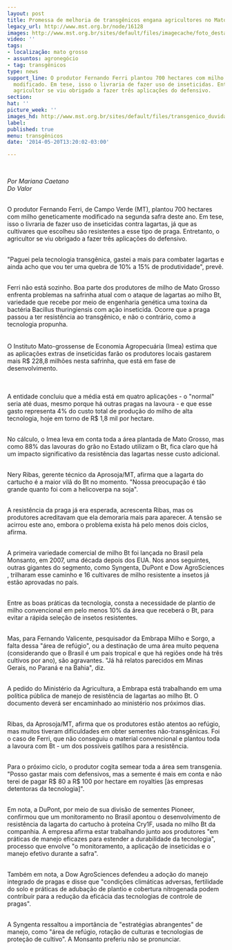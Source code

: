 ```yaml
---
layout: post
title: Promessa de melhoria de transgênicos engana agricultores no Mato Grosso
legacy_url: http://www.mst.org.br/node/16128
images: http://www.mst.org.br/sites/default/files/imagecache/foto_destaque/transgenico_duvida!!.jpg
video: ''
tags:
- localização: mato grosso
- assuntos: agronegócio
- tag: transgênicos
type: news
support_line: O produtor Fernando Ferri plantou 700 hectares com milho geneticamente
  modificado. Em tese, isso o livraria de fazer uso de inseticidas. Entretanto, o
  agricultor se viu obrigado a fazer três aplicações do defensivo.
section: 
hat: ''
picture_week: ''
images_hd: http://www.mst.org.br/sites/default/files/transgenico_duvida!!.jpg
label: 
published: true
menu: transgênicos
date: '2014-05-20T13:20:02-03:00'

---
```

<p>&nbsp;</p><p><span style="font-style: italic;">Por Mariana Caetano</span><br style="font-style: italic;"><span style="font-style: italic;">Do Valor<br><br type="_moz"></span></p><p>O produtor Fernando Ferri, de Campo Verde (MT), plantou 700 hectares com milho geneticamente modificado na segunda safra deste ano. Em tese, isso o livraria de fazer uso de inseticidas contra lagartas, já que as cultivares que escolheu são resistentes a esse tipo de praga. Entretanto, o agricultor se viu obrigado a fazer três aplicações do defensivo.</p><p><br>"Paguei pela tecnologia transgênica, gastei a mais para combater lagartas e ainda acho que vou ter uma quebra de 10% a 15% de produtividade", prevê.</p><div><br>Ferri não está sozinho. Boa parte dos produtores de milho de Mato Grosso enfrenta problemas na safrinha atual com o ataque de lagartas ao milho Bt, variedade que recebe por meio de engenharia genética uma toxina da bactéria Bacillus thuringiensis com ação inseticida. Ocorre que a praga passou a ter resistência ao transgênico, e não o contrário, como a tecnologia propunha.</div><div>&nbsp;</div><div><br>O Instituto Mato-grossense de Economia Agropecuária (Imea) estima que as aplicações extras de inseticidas farão os produtores locais gastarem mais R$ 228,8 milhões nesta safrinha, que está em fase de desenvolvimento.</div><p><br><br>A entidade concluiu que a média está em quatro aplicações - o "normal" seria até duas, mesmo porque há outras pragas na lavoura - e que esse gasto representa 4% do custo total de produção do milho de alta tecnologia, hoje em torno de R$ 1,8 mil por hectare.</p><p><br>No cálculo, o Imea leva em conta toda a área plantada de Mato Grosso, mas como 88% das lavouras do grão no Estado utilizam o Bt, fica claro que há um impacto significativo da resistência das lagartas nesse custo adicional.</p><p><br>Nery Ribas, gerente técnico da Aprosoja/MT, afirma que a lagarta do cartucho é a maior vilã do Bt no momento. "Nossa preocupação é tão grande quanto foi com a helicoverpa na soja".</p><p><br>A resistência da praga já era esperada, acrescenta Ribas, mas os produtores acreditavam que ela demoraria mais para aparecer. A tensão se acirrou este ano, embora o problema exista há pelo menos dois ciclos, afirma.</p><p><br>A primeira variedade comercial de milho Bt foi lançada no Brasil pela Monsanto, em 2007, uma década depois dos EUA. Nos anos seguintes, outras gigantes do segmento, como Syngenta, DuPont e Dow AgroSciences , trilharam esse caminho e 16 cultivares de milho resistente a insetos já estão aprovadas no país.</p><p><br>Entre as boas práticas da tecnologia, consta a necessidade de plantio de milho convencional em pelo menos 10% da área que receberá o Bt, para evitar a rápida seleção de insetos resistentes.</p><p><br>Mas, para Fernando Valicente, pesquisador da Embrapa Milho e Sorgo, a falta dessa "área de refúgio", ou a destinação de uma área muito pequena (considerando que o Brasil é um país tropical e que há regiões onde há três cultivos por ano), são agravantes. "Já há relatos parecidos em Minas Gerais, no Paraná e na Bahia", diz.</p><p><br>A pedido do Ministério da Agricultura, a Embrapa está trabalhando em uma política pública de manejo de resistência de lagartas ao milho Bt. O documento deverá ser encaminhado ao ministério nos próximos dias.</p><p><br>Ribas, da Aprosoja/MT, afirma que os produtores estão atentos ao refúgio, mas muitos tiveram dificuldades em obter sementes não-transgênicas. Foi o caso de Ferri, que não conseguiu o material convencional e plantou toda a lavoura com Bt - um dos possíveis gatilhos para a resistência.</p><p><br>Para o próximo ciclo, o produtor cogita semear toda a área sem transgenia. "Posso gastar mais com defensivos, mas a semente é mais em conta e não terei de pagar R$ 80 a R$ 100 por hectare em royalties [às empresas detentoras da tecnologia]".</p><p><br>Em nota, a DuPont, por meio de sua divisão de sementes Pioneer, confirmou que um monitoramento no Brasil apontou o desenvolvimento de resistência da lagarta do cartucho à proteína Cry1F, usada no milho Bt da companhia. A empresa afirma estar trabalhando junto aos produtores "em práticas de manejo eficazes para estender a durabilidade da tecnologia", processo que envolve "o monitoramento, a aplicação de inseticidas e o manejo efetivo durante a safra".</p><p><br>Também em nota, a Dow AgroSciences defendeu a adoção do manejo integrado de pragas e disse que "condições climáticas adversas, fertilidade do solo e práticas de adubação de plantio e cobertura nitrogenada podem contribuir para a redução da eficácia das tecnologias de controle de pragas".</p><p><br>A Syngenta ressaltou a importância de "estratégias abrangentes" de manejo, como "área de refúgio, rotação de culturas e tecnologias de proteção de cultivo". A Monsanto preferiu não se pronunciar.</p><p>&nbsp;</p>
